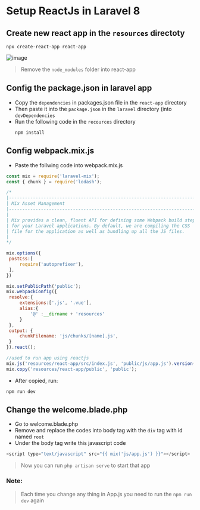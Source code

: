 # Setup ReactJs in Laravel 8

   ## Create new react app in the ``` resources ``` directoty
   ``` 
   npx create-react-app react-app
   ```
   ![image](https://user-images.githubusercontent.com/107058157/174471088-8d49e273-2cd4-49f0-8107-529d7a65e5cf.png)
   
   > Remove the ``` node_modules ``` folder into react-app
   ## Config the package.json in laravel app
   - Copy the ``` dependencies ``` in packages.json file in the ``` react-app ``` directory 
   - Then paste it into the ``` package.json ``` in the ``` laravel ``` directory (into ``` devDependencies ```
   - Run the following code in the ``` recources ``` directory 
     ```
     npm install
     ```
   ## Config webpack.mix.js
   - Paste the follwing code into webpack.mix.js
   ```javascript
   const mix = require('laravel-mix');
const { chunk } = require('lodash');

/*
 |--------------------------------------------------------------------------
 | Mix Asset Management
 |--------------------------------------------------------------------------
 |
 | Mix provides a clean, fluent API for defining some Webpack build steps
 | for your Laravel applications. By default, we are compiling the CSS
 | file for the application as well as bundling up all the JS files.
 |
 */

 mix.options({
    postCss:[
        require('autoprefixer'),
    ],
 })

mix.setPublicPath('public');
mix.webpackConfig({
    resolve:{
        extensions:['.js', '.vue'],
        alias:{
            '@' :__dirname + 'resources'
        }
    },
    output: {
        chunkFilename: 'js/chunks/[name].js',
    }
}).react();

//used to run app using reactjs
mix.js('resources/react-app/src/index.js', 'public/js/app.js').version();
mix.copy('resources/react-app/public', 'public');

```
- After copied, run:
```
npm run dev
```
## Change the welcome.blade.php
- Go to welcome.blade.php
- Remove and replace the codes into body tag with the ``` div ``` tag with id named ``` root ```
- Under the body tag write this javascript code
```javascript
<script type="text/javascript" src="{{ mix('js/app.js') }}"></script>
```
> Now you can run ``` php artisan serve ``` to start that app

### Note: 
> Each time you change any thing in App.js you need to run the ``` npm run dev ``` again
   
